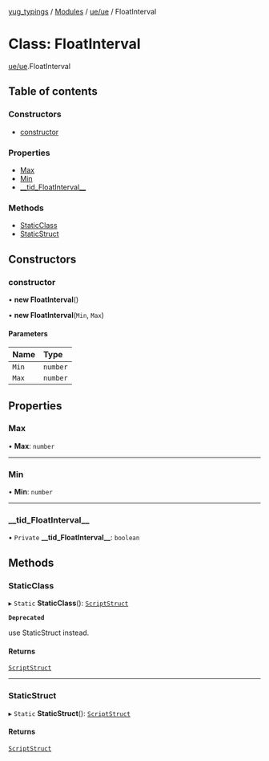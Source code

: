 [yug_typings](../README.md) / [Modules](../modules.md) / [ue/ue](../modules/ue_ue.md) / FloatInterval

# Class: FloatInterval

[ue/ue](../modules/ue_ue.md).FloatInterval

## Table of contents

### Constructors

- [constructor](ue_ue.FloatInterval.md#constructor)

### Properties

- [Max](ue_ue.FloatInterval.md#max)
- [Min](ue_ue.FloatInterval.md#min)
- [\_\_tid\_FloatInterval\_\_](ue_ue.FloatInterval.md#__tid_floatinterval__)

### Methods

- [StaticClass](ue_ue.FloatInterval.md#staticclass)
- [StaticStruct](ue_ue.FloatInterval.md#staticstruct)

## Constructors

### constructor

• **new FloatInterval**()

• **new FloatInterval**(`Min`, `Max`)

#### Parameters

| Name | Type |
| :------ | :------ |
| `Min` | `number` |
| `Max` | `number` |

## Properties

### Max

• **Max**: `number`

___

### Min

• **Min**: `number`

___

### \_\_tid\_FloatInterval\_\_

• `Private` **\_\_tid\_FloatInterval\_\_**: `boolean`

## Methods

### StaticClass

▸ `Static` **StaticClass**(): [`ScriptStruct`](ue_ue.ScriptStruct.md)

**`Deprecated`**

use StaticStruct instead.

#### Returns

[`ScriptStruct`](ue_ue.ScriptStruct.md)

___

### StaticStruct

▸ `Static` **StaticStruct**(): [`ScriptStruct`](ue_ue.ScriptStruct.md)

#### Returns

[`ScriptStruct`](ue_ue.ScriptStruct.md)

